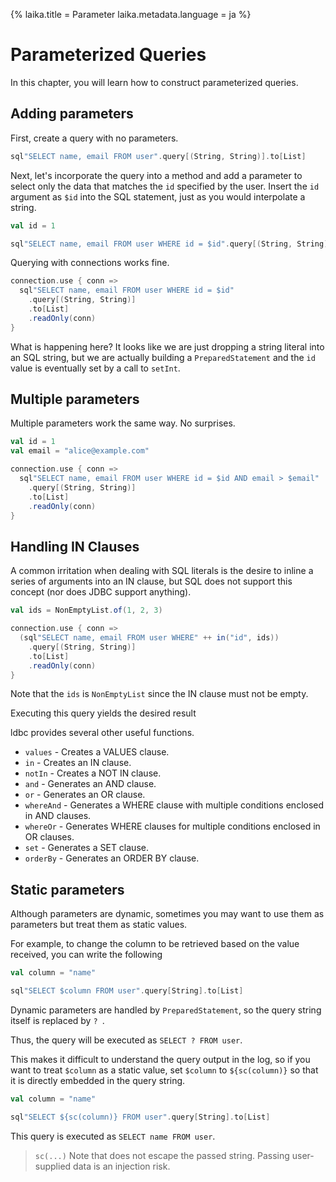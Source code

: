 {%
  laika.title = Parameter
  laika.metadata.language = ja
%}

# Parameterized Queries

In this chapter, you will learn how to construct parameterized queries.

## Adding parameters

First, create a query with no parameters.

```scala
sql"SELECT name, email FROM user".query[(String, String)].to[List]
```

Next, let's incorporate the query into a method and add a parameter to select only the data that matches the `id` specified by the user. Insert the `id` argument as `$id` into the SQL statement, just as you would interpolate a string.

```scala
val id = 1

sql"SELECT name, email FROM user WHERE id = $id".query[(String, String)].to[List]
```

Querying with connections works fine.

```scala
connection.use { conn =>
  sql"SELECT name, email FROM user WHERE id = $id"
    .query[(String, String)]
    .to[List]
    .readOnly(conn)
}
```

What is happening here? It looks like we are just dropping a string literal into an SQL string, but we are actually building a `PreparedStatement` and the `id` value is eventually set by a call to `setInt`.

## Multiple parameters

Multiple parameters work the same way. No surprises.

```scala
val id = 1
val email = "alice@example.com"

connection.use { conn =>
  sql"SELECT name, email FROM user WHERE id = $id AND email > $email"
    .query[(String, String)]
    .to[List]
    .readOnly(conn)
}
```

## Handling IN Clauses

A common irritation when dealing with SQL literals is the desire to inline a series of arguments into an IN clause, but SQL does not support this concept (nor does JDBC support anything).

```scala
val ids = NonEmptyList.of(1, 2, 3)

connection.use { conn =>
  (sql"SELECT name, email FROM user WHERE" ++ in("id", ids))
    .query[(String, String)]
    .to[List]
    .readOnly(conn)
}
```

Note that the `ids` is `NonEmptyList` since the IN clause must not be empty.

Executing this query yields the desired result

ldbc provides several other useful functions.

- `values` - Creates a VALUES clause.
- `in` - Creates an IN clause.
- `notIn` - Creates a NOT IN clause.
- `and` - Generates an AND clause.
- `or` - Generates an OR clause.
- `whereAnd` - Generates a WHERE clause with multiple conditions enclosed in AND clauses.
- `whereOr` - Generates WHERE clauses for multiple conditions enclosed in OR clauses.
- `set` - Generates a SET clause.
- `orderBy` - Generates an ORDER BY clause.

## Static parameters

Although parameters are dynamic, sometimes you may want to use them as parameters but treat them as static values.

For example, to change the column to be retrieved based on the value received, you can write the following

```scala
val column = "name"

sql"SELECT $column FROM user".query[String].to[List]
```

Dynamic parameters are handled by `PreparedStatement`, so the query string itself is replaced by `? `.

Thus, the query will be executed as `SELECT ? FROM user`.

This makes it difficult to understand the query output in the log, so if you want to treat `$column` as a static value, set `$column` to `${sc(column)}` so that it is directly embedded in the query string.

```scala
val column = "name"

sql"SELECT ${sc(column)} FROM user".query[String].to[List]
```

This query is executed as `SELECT name FROM user`.

> `sc(...)` Note that does not escape the passed string. Passing user-supplied data is an injection risk.
